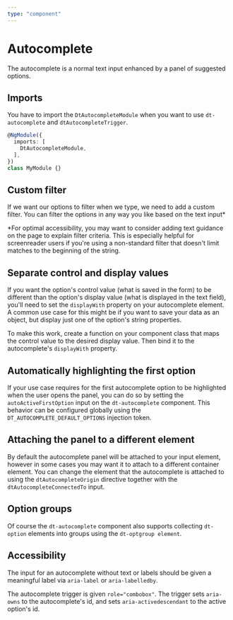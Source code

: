 ```yaml
---
type: "component"
---
```


# Autocomplete

The autocomplete is a normal text input enhanced by a panel of suggested options.

<docs-source-example example="DefaultAutocompleteExample"></docs-source-example>

## Imports

You have to import the `DtAutocompleteModule` when you want to use `dt-autocomplete` and `dtAutocompleteTrigger`.

```typescript
@NgModule({
  imports: [
    DtAutocompleteModule,
  ],
})
class MyModule {}
```

## Custom filter
If we want our options to filter when we type, we need to add a custom filter. You can filter the options in any way you like based on the text input*

*For optimal accessibility, you may want to consider adding text guidance on the page to explain filter criteria. This is especially helpful for screenreader users if you're using a non-standard filter that doesn't limit matches to the beginning of the string.

<docs-source-example example="CustomFilterAutocompleteExample"></docs-source-example>

## Separate control and display values

If you want the option's control value (what is saved in the form) to be different than the option's display value (what is displayed in the text field), you'll need to set the `displayWith` property on your autocomplete element. A common use case for this might be if you want to save your data as an object, but display just one of the option's string properties.

To make this work, create a function on your component class that maps the control value to the desired display value. Then bind it to the autocomplete's `displayWith` property.

<docs-source-example example="ControlValuesAutocompleteExample"></docs-source-example>

## Automatically highlighting the first option
If your use case requires for the first autocomplete option to be highlighted when the user opens the panel, you can do so by setting the `autoActiveFirstOption` input on the `dt-autocomplete` component. This behavior can be configured globally using the `DT_AUTOCOMPLETE_DEFAULT_OPTIONS` injection token.

<docs-source-example example="HighlightFirstOptionAutocompleteExample"></docs-source-example>

## Attaching the panel to a different element

By default the autocomplete panel will be attached to your input element, however in some cases you may want it to attach to a different container element. You can change the element that the autocomplete is attached to using the `dtAutocompleteOrigin` directive together with the `dtAutocompleteConnectedTo` input.

<docs-source-example example="AttachDifferentElementAutocompleteExample"></docs-source-example>

## Option groups

Of course the `dt-autocomplete` component also supports collecting `dt-option` elements into groups using the `dt-optgroup element`.

<docs-source-example example="GroupsAutocompleteExample"></docs-source-example>

## Accessibility
The input for an autocomplete without text or labels should be given a meaningful label via `aria-label` or `aria-labelledby`.

The autocomplete trigger is given `role="combobox"`. The trigger sets `aria-owns` to the autocomplete's id, and sets `aria-activedescendant` to the active option's id.

